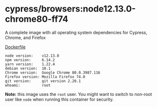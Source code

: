 # cypress/browsers:node12.13.0-chrome80-ff74

A complete image with all operating system dependencies for Cypress, Chrome, and Firefox

[Dockerfile](Dockerfile)

```text
node version:    v12.13.0
npm version:     6.14.2
yarn version:    1.22.4
debian version:  10.1
Chrome version:  Google Chrome 80.0.3987.116
Firefox version: Mozilla Firefox 74.0
git version:     git version 2.20.1
whoami:          root
```

**Note:** this image uses the `root` user. You might want to switch to non-root
user like `node` when running this container for security.
